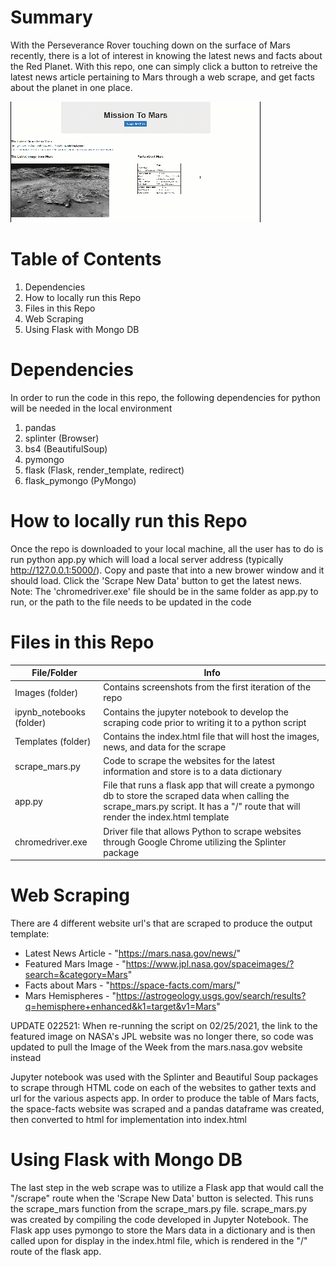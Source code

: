 # Summary

With the Perseverance Rover touching down on the surface of Mars recently, there is a lot of interest in knowing the latest news and facts about the Red Planet.  With this repo, one can simply click a button to retreive the latest news article pertaining to Mars through a web scrape, and get facts about the planet in one place.

![html gif](https://github.com/dborowski16/Mars-Mission-News-Data/blob/master/templates/html%20gif.gif)

# Table of Contents

1. Dependencies
2. How to locally run this Repo
3. Files in this Repo
4. Web Scraping
5. Using Flask with Mongo DB

# Dependencies
In order to run the code in this repo, the following dependencies for python will be needed in the local environment
1. pandas
2. splinter (Browser)
3. bs4 (BeautifulSoup)
4. pymongo
5. flask (Flask, render_template, redirect)
6. flask_pymongo (PyMongo)

# How to locally run this Repo
Once the repo is downloaded to your local machine, all the user has to do is run python app.py which will load a local server address (typically http://127.0.0.1:5000/).  Copy and paste that into a new brower window and it should load.  Click the 'Scrape New Data' button to get the latest news.
Note:  The 'chromedriver.exe' file should be in the same folder as app.py to run, or the path to the file needs to be updated in the code

# Files in this Repo
File/Folder | Info
------------ | -------------
Images (folder) | Contains screenshots from the first iteration of the repo
ipynb_notebooks (folder) | Contains the jupyter notebook to develop the scraping code prior to writing it to a python script
Templates (folder) | Contains the index.html file that will host the images, news, and data for the scrape
scrape_mars.py | Code to scrape the websites for the latest information and store is to a data dictionary
app.py | File that runs a flask app that will create a pymongo db to store the scraped data when calling the scrape_mars.py script.  It has a "/" route that will render the index.html template
chromedriver.exe | Driver file that allows Python to scrape websites through Google Chrome utilizing the Splinter package

# Web Scraping

There are 4 different website url's that are scraped to produce the output template:
* Latest News Article - "https://mars.nasa.gov/news/"
* Featured Mars Image - "https://www.jpl.nasa.gov/spaceimages/?search=&category=Mars"
* Facts about Mars - "https://space-facts.com/mars/"
* Mars Hemispheres - "https://astrogeology.usgs.gov/search/results?q=hemisphere+enhanced&k1=target&v1=Mars"

UPDATE 022521: When re-running the script on 02/25/2021, the link to the featured image on NASA's JPL website was no longer there, so code was updated to pull the Image of the Week from the mars.nasa.gov website instead

Jupyter notebook was used with the Splinter and Beautiful Soup packages to scrape through HTML code on each of the websites to gather texts and url for the various aspects app.  In order to produce the table of Mars facts, the space-facts website was scraped and a pandas dataframe was created, then converted to html for implementation into index.html

# Using Flask with Mongo DB

The last step in the web scrape was to utilize a Flask app that would call the "/scrape" route when the 'Scrape New Data' button is selected.  This runs the scrape_mars function from the scrape_mars.py file.  scrape_mars.py was created by compiling the code developed in Jupyter Notebook.  The Flask app uses pymongo to store the Mars data in a dictionary and is then called upon for display in the index.html file, which is rendered in the "/" route of the flask app.

